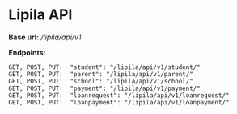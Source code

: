 # Lipila API

**Base url:** _/lipila/api/v1_

**Endpoints:**

    GET, POST, PUT:  "student": "/lipila/api/v1/student/"
    GET, POST, PUT:  "parent": "/lipila/api/v1/parent/"
    GET, POST, PUT:  "school": "/lipila/api/v1/school/"
    GET, POST, PUT:  "payment": "/lipila/api/v1/payment/"
    GET, POST, PUT:  "loanrequest": "/lipila/api/v1/loanrequest/"
    GET, POST, PUT:  "loanpayment": "/lipila/api/v1/loanpayment/"